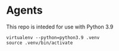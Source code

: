 # Agents

This repo is inteded for use with Python 3.9

```
virtualenv --python=python3.9 .venv
source .venv/bin/activate
```
